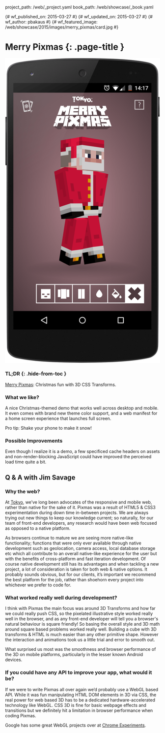 project_path: /web/_project.yaml
book_path: /web/showcase/_book.yaml

{# wf_published_on: 2015-03-27 #}
{# wf_updated_on: 2015-03-27 #}
{# wf_author: pbakaus #}
{# wf_featured_image: /web/showcase/2015/images/merry_pixmas/card.jpg #}

# Merry Pixmas {: .page-title }

<img src="images/merry_pixmas/screenshot.png" class="attempt-right">

### TL;DR {: .hide-from-toc }

[Merry Pixmas](http://merrypixmas.com): Christmas fun with 3D CSS Transforms.

### What we like?

A nice Christmas-themed demo that works well across desktop and mobile. It
even comes with brand new theme color support, and a web manifest for a home
screen experience that launches full screen.

Pro tip: Shake your phone to make it snow!

### Possible Improvements

Even though I realize it is a demo, a few specificed cache headers on assets
and non-render-blocking JavaScript could have improved the perceived load time
quite a bit.

## Q & A with Jim Savage

### Why the web?

At [Tokyo](https://tokyo.uk/), we’ve long been advocates of the responsive
and mobile web, rather than native for the sake of it. Pixmas was a result of
HTML5 & CSS3 experimentation during down time in-between projects. We are
always trying out new things to keep our knowledge current; so naturally,
for our team of front-end developers, any research would have been web focused
as opposed to a native platform.

As browsers continue to mature we are seeing more native-like functionality;
functions that were only ever available through native development such as
geolocation, camera access, local database storage etc which all contribute to
an overall native-like experience for the user but with the benefits of
cross-platform and fast iteration development. Of course native development
still has its advantages and when tackling a new project, a lot of
consideration is taken for both web & native options. It probably sounds
obvious, but for our clients, it’s important we recommend the best platform
for the job, rather than shoehorn every project into whichever we prefer
to code for.

### What worked really well during development?

I think with Pixmas the main focus was around 3D Transforms and how far we
could really push CSS, so the pixelated illustrative style worked really well
in the browser, and as any front-end developer will tell you a browser's
natural behaviour is square friendly! So basing the overall style and 3D
math around square based problems worked really well. Building a cube with 3D
transforms & HTML is much easier than any other primitive shape. However
the interaction and animations took us a little trial and error to smooth out.

What surprised us most was the smoothness and browser performance of the 3D
on mobile platforms, particularly in the lesser known Android devices. 

### If you could have any API to improve your app, what would it be?

If we were to write Pixmas all over again we’d probably use a WebGL based API.
While it was fun manipulating HTML DOM elements in 3D via CSS, the real power
for web based 3D has to be a dedicated hardware-accelerated technology like
WebGL. CSS 3D is fine for basic webpage effects and transitions but we
definitely hit a limitation in browser performance when coding Pixmas.

Google has some great WebGL projects over at
[Chrome Experiments](https://www.chromeexperiments.com/webgl).
